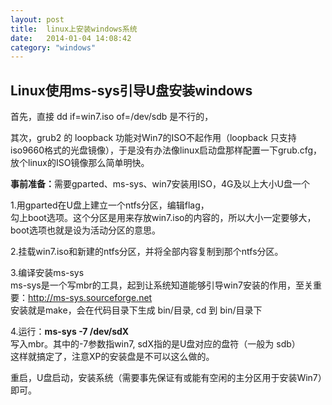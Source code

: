 ```yaml
---
layout: post
title:  linux上安装windows系统
date:   2014-01-04 14:08:42
category: "windows"
---
```

<h2 id="tagline">Linux使用ms-sys引导U盘安装windows</h2>

<p>首先，直接 dd if=win7.iso of=/dev/sdb 是不行的，</p>
<p>其次，grub2 的 loopback 功能对Win7的ISO不起作用（loopback 只支持iso9660格式的光盘镜像），于是没有办法像linux启动盘那样配置一下grub.cfg，放个linux的ISO镜像那么简单明快。</p>

<p><strong>事前准备：</strong>需要gparted、ms-sys、win7安装用ISO，4G及以上大小U盘一个</p>

<p>1.用gparted在U盘上建立一个ntfs分区，编辑flag，<br>
勾上boot选项。这个分区是用来存放win7.iso的内容的，所以大小一定要够大，boot选项也就是设为活动分区的意思。</p>
<p>2.挂载win7.iso和新建的ntfs分区，并将全部内容复制到那个ntfs分区。</p>
<p>3.编译安装ms-sys<br>
ms-sys是一个写mbr的工具，起到让系统知道能够引导win7安装的作用，至关重要：<a href="http://ms-sys.sourceforge.net">http://ms-sys.sourceforge.net</a><br>
安装就是make，会在代码目录下生成 bin/目录, cd 到 bin/目录下</p>
<p>4.运行：<b>ms-sys -7 /dev/sdX</b><br>
写入mbr。其中的-7参数指win7, sdX指的是U盘对应的盘符（一般为 sdb）<br>
这样就搞定了，注意XP的安装盘是不可以这么做的。

<p>重启，U盘启动，安装系统（需要事先保证有或能有空闲的主分区用于安装Win7）即可。</p>